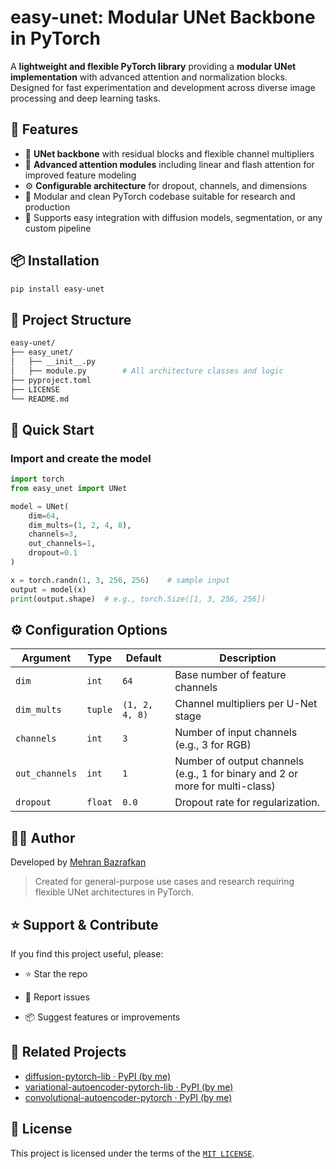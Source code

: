 
# easy-unet: Modular UNet Backbone in PyTorch

A **lightweight and flexible PyTorch library** providing a **modular UNet implementation** with advanced attention and normalization blocks. Designed for fast experimentation and development across diverse image processing and deep learning tasks.

## 🚀 Features

- 🧱 **UNet backbone** with residual blocks and flexible channel multipliers  
- 🎯 **Advanced attention modules** including linear and flash attention for improved feature modeling  
- ⚙️ **Configurable architecture** for dropout, channels, and dimensions  
- 🧪 Modular and clean PyTorch codebase suitable for research and production  
- 🔄 Supports easy integration with diffusion models, segmentation, or any custom pipeline  

## 📦 Installation

```bash
pip install easy-unet

```

## 📁 Project Structure

```bash
easy-unet/
├── easy_unet/
│   ├── __init__.py
│   ├── module.py        # All architecture classes and logic
├── pyproject.toml
├── LICENSE
└── README.md

```

## 🚀 Quick Start

### Import and create the model

```python
import torch
from easy_unet import UNet

model = UNet(
    dim=64,
    dim_mults=(1, 2, 4, 8),
    channels=3,
    out_channels=1,
    dropout=0.1
)

x = torch.randn(1, 3, 256, 256)    # sample input
output = model(x)
print(output.shape)  # e.g., torch.Size([1, 3, 256, 256])

```

## ⚙️ Configuration Options

| Argument | Type | Default | Description |
|--|--|--|--|
| `dim` | `int` | `64` | Base number of feature channels |
| `dim_mults` | `tuple` | `(1, 2, 4, 8)` | Channel multipliers per U-Net stage |
| `channels` | `int` | `3` | Number of input channels (e.g., 3 for RGB) |
| `out_channels` | `int` | `1` | Number of output channels (e.g., 1 for binary and 2 or more for multi-class) |
| `dropout` | `float` | `0.0` | Dropout rate for regularization. |

## 🙋‍♂️ Author

Developed by [Mehran Bazrafkan](mailto:mhrn.bzrafkn.dev@gmail.com)

> Created for general-purpose use cases and research requiring flexible UNet architectures in PyTorch.

## ⭐️ Support & Contribute

If you find this project useful, please:

- ⭐️ Star the repo

- 🐛 Report issues

- 📦 Suggest features or improvements

## 🔗 Related Projects

- [diffusion-pytorch-lib · PyPI (by me)](https://pypi.org/project/diffusion-pytorch-lib/)
- [variational-autoencoder-pytorch-lib · PyPI (by me)](https://pypi.org/project/variational-autoencoder-pytorch-lib/)
- [convolutional-autoencoder-pytorch · PyPI (by me)](https://pypi.org/project/convolutional-autoencoder-pytorch/)

## 📜 License

This project is licensed under the terms of the [`MIT LICENSE`](https://github.com/MehranBazrafkan/easy-unet/blob/main/LICENSE).
